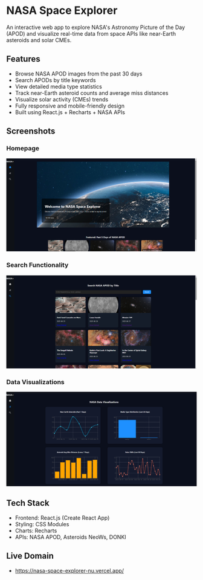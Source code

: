 #  NASA Space Explorer

An interactive web app to explore NASA's Astronomy Picture of the Day (APOD) and visualize real-time data from space APIs like near-Earth asteroids and solar CMEs.

## Features

- Browse NASA APOD images from the past 30 days
- Search APODs by title keywords
- View detailed media type statistics
- Track near-Earth asteroid counts and average miss distances
- Visualize solar activity (CMEs) trends
- Fully responsive and mobile-friendly design
- Built using React.js + Recharts + NASA APIs

## Screenshots

### Homepage
![Home](frontend/NASA/Main.png)

### Search Functionality
![Search](frontend/NASA/search.png)

### Data Visualizations
![Visualizations](frontend/NASA/data.png)

## Tech Stack

- Frontend: React.js (Create React App)
- Styling: CSS Modules
- Charts: Recharts
- APIs: NASA APOD, Asteroids NeoWs, DONKI

## Live Domain

- https://nasa-space-explorer-nu.vercel.app/
